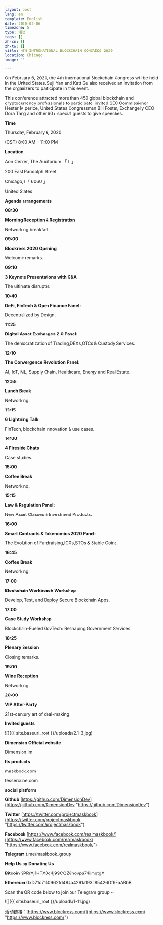 ```yaml
---
layout: post
lang: en
template: English
date: 2020-02-06
timezone: 5
type: 活动
tags: []
zh-cn: []
zh-tw: []
title: 4TH INTRENATIONAL BLOCKCHAIN GONGRESS 2020
location: Chicago
image: ''

---
```

On February 6, 2020, the 4th International Blockchain Congress will be held in the United States. Suji Yan and Katt Gu also received an invitation from the organizers to participate in this event.

This conference attracted more than 450 global blockchain and cryptocurrency professionals to participate, invited SEC Commissioner Hester M.perice, United States Congressman Bill Foster, Exchangeily CEO Dora Tang and other 60+ special guests to give speeches.

**Time**

Thursday, February 6, 2020

(CST) 8:00 AM – 11:00 PM

**Location**

Aon Center, The Auditorium 「 L 」

200 East Randolph Street

Chicago, I「 6060 」

United States

**Agenda arrangements**

**08:30**

**Morning Reception & Registration**

Networking breakfast.

**09:00**

**Blockress 2020 Opening**

Welcome remarks.

**09:10**

**3 Keynote Presentations with Q&A**

The ultimate disrupter.

**10:40**

**DeFi, FinTech & Open Finance Panel:**

Decentralized by Design.

**11:25**

**Digital Asset Exchanges 2.0 Panel:**

The democratization of Trading,DEXs,OTCs & Custody Services.

**12:10**

**The Convergence Revolution Panel:**

AI, IoT, ML, Supply Chain, Healthcare, Energy and Real Estate.

**12:55**

**Lunch Break**

Networking.

**13:15**

**6 Lightning Talk**

FinTech, blockchain innovation & use cases.

**14:00**

**4 Fireside Chats**

Case studies.

**15:00**

**Coffee Break**

Networking.

**15:15**

**Law & Regulation Panel:**

New Asset Classes & Investment Products.

**16:00**

**Smart Contracts & Tokenomics 2020 Panel:**

The Evolution of Fundraising,ICOs,STOs & Stable Coins.

**16:45**

**Coffee Break**

Networking.

**17:00**

**Blockchain Workbench Workshop**

Develop, Test, and Deploy Secure Blockchain Apps.

**17:00**

**Case Study Workshop**

Blockchain-Fueled GovTech: Reshaping Government Services.

**18:25**

**Plenary Session**

Closing remarks.

**19:00**

**Wine Reception**

Networking.

**20:00**

**VIP After-Party**

21st-century art of deal-making.

**Invited guests**

![]({{ site.baseurl_root }}/uploads/2.1-3.jpg)

**Dimension Official website**

Dimension.im

**Its products**

maskbook.com

tessercube.com

**social platform**

**Github** [https://github.com/DimensionDev](https://github.com/DimensionDev "https://github.com/DimensionDev")

**Twitter** [https://twitter.com/projectmaskbook](https://twitter.com/projectmaskbook "https://twitter.com/projectmaskbook")

**Facebook** [https://www.facebook.com/realmaskbook/](https://www.facebook.com/realmaskbook/ "https://www.facebook.com/realmaskbook/")

**Telegram** t.me/maskbook_group

**Help Us by Donating Us**

**Bitcoin** 3PRrXj1HTXDc4j9SCQZ6hovpa74iimqtgX

**Ethereum** 0xD71c7150962fd484a4291a193c85426Df9EaABbB

Scan the QR code below to join our Telegram group \~

![]({{ site.baseurl_root }}/uploads/1-11.jpg)

活动链接：[https://www.blockress.com/](https://www.blockress.com/ "https://www.blockress.com/")